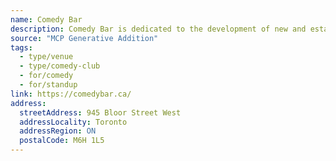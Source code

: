 ```yaml
---
name: Comedy Bar
description: Comedy Bar is dedicated to the development of new and established comedic talent, and aims to provide the best Sketch, Improv, Alternative and Stand Up Comedy in Toronto. The stages at our 2 venues host over 150 shows monthly, providing laughs 7 nights a week, approximately 363 days a year. Comedy Bar has fostered the talents of ample Canadian comedians, comedy writers and performers. The venue hosts many industry luminaries as well as local comedians, providing a community hub for Toronto's comedy scene.
source: "MCP Generative Addition"
tags:
  - type/venue
  - type/comedy-club
  - for/comedy
  - for/standup
link: https://comedybar.ca/
address:
  streetAddress: 945 Bloor Street West
  addressLocality: Toronto
  addressRegion: ON
  postalCode: M6H 1L5
---
```

